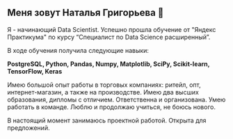 ## Меня зовут Наталья Григорьева 👋

Я - начинающий Data Scientist. Успешно прошла обучение от "Яндекс Практикума"  по курсу “Специалист по Data Science расширенный”. 

В ходе обучения получила следующие навыки:

**PostgreSQL, Python, Pandas, Numpy, Matplotlib, SciPy, Scikit-learn, TensorFlow, Keras**

Имею большой опыт работы в торговых компаниях: ритейл, опт, интернет-магазин, а также на производстве. Имею два высших образования, дипломы с отличием. Ответственна и организована. Умею работать в команде. Люблю и продолжаю учиться, не боюсь нового.

В настоящий момент занимаюсь проектной работой. Открыта для предложений.


